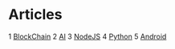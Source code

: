 # Articles

1 [BlockChain](https://hackernoon.com/blockchain-technology-explained-introduction-meaning-and-applications-edbd6759a2b2)
2 [AI](https://medium.com/the-nine-connections-view/conversational-ai-an-introduction-c8726c93178e)
3 [NodeJS](https://medium.com/@sagish/intro-why-i-chose-node-js-over-ruby-on-rails-905b0d7d15c3)
4 [Python](https://medium.com/swlh/why-python-django-are-your-top-choice-for-web-development-bff93e129448)
5 [Android](https://android.jlelse.eu/learning-android-development-in-2018-part-1-83a514f6a205)
